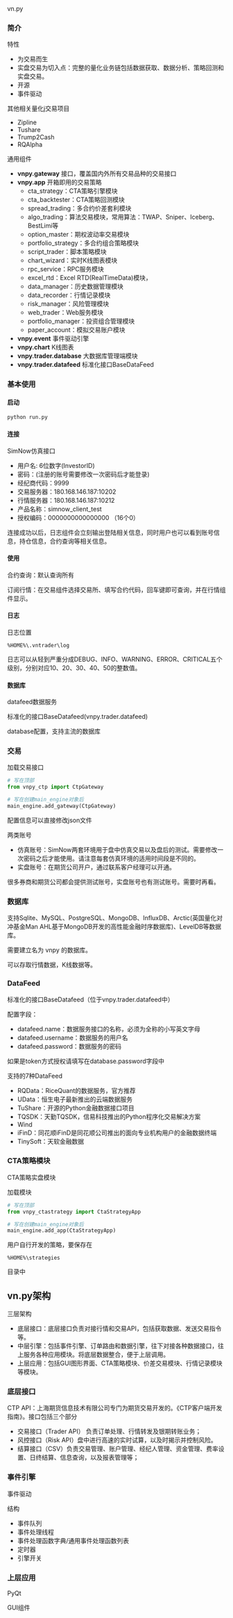 vn.py 

### 简介

特性
+ 为交易而生
+ 实盘交易为切入点：完整的量化业务链包括数据获取、数据分析、策略回测和实盘交易。
+ 开源
+ 事件驱动

其他相关量化j交易项目
+ Zipline
+ Tushare
+ Trump2Cash
+ RQAlpha


通用组件
+ **vnpy.gateway** 接口，覆盖国内外所有交易品种的交易接口
+ **vnpy.app** 开箱即用的交易策略
	+ cta_strategy：CTA策略引擎模块
	+ cta_backtester：CTA策略回测模块
	+ spread_trading：多合约价差套利模块
	+ algo_trading：算法交易模块，常用算法：TWAP、Sniper、Iceberg、BestLimi等
	+ option_master：期权波动率交易模块
	+ portfolio_strategy：多合约组合策略模块
	+ script_trader：脚本策略模块
	+ chart_wizard：实时K线图表模块
	+ rpc_service：RPC服务模块
	+ excel_rtd：Excel RTD(RealTimeData)模块，
	+ data_manager：历史数据管理模块
	+ data_recorder：行情记录模块
	+ risk_manager：风险管理模块
	+ web_trader：Web服务模块
	+ portfolio_manager：投资组合管理模块
	+ paper_account：模拟交易账户模块
+ **vnpy.event** 事件驱动引擎
+ **vnpy.chart** K线图表
+ **vnpy.trader.database** 大数据库管理端模块
+ **vnpy.trader.datafeed** 标准化接口BaseDataFeed


### 基本使用

#### 启动

```bash
python run.py
```


#### 连接

SimNow仿真接口
+ 用户名: 6位数字(InvestorID)
+ 密码：(注册的账号需要修改一次密码后才能登录)
+ 经纪商代码：9999
+ 交易服务器：180.168.146.187:10202
+ 行情服务器：180.168.146.187:10212
+ 产品名称：simnow_client_test
+ 授权编码：0000000000000000 （16个0）

连接成功以后，日志组件会立刻输出登陆相关信息，同时用户也可以看到账号信息，持仓信息，合约查询等相关信息。

#### 使用

合约查询：默认查询所有

订阅行情：在交易组件选择交易所、填写合约代码，回车键即可查询，并在行情组件显示。


#### 日志
日志位置
``` shell
%HOME%\.vntrader\log
```
日志可以从轻到严重分成DEBUG、INFO、WARNING、ERROR、CRITICAL五个级别，分别对应10、20、30、40、50的整数值。


#### 数据库

datafeed数据服务

标准化的接口BaseDatafeed(vnpy.trader.datafeed)

database配置，支持主流的数据库


### 交易

加载交易接口
```python
# 写在顶部
from vnpy_ctp import CtpGateway

# 写在创建main_engine对象后
main_engine.add_gateway(CtpGateway)
```


配置信息可以直接修改json文件

两类账号
+ 仿真账号：SimNow两套环境用于盘中仿真交易以及盘后的测试。需要修改一次密码之后才能使用。请注意每套仿真环境的适用时间段是不同的。
+ 实盘账号：在期货公司开户，通过联系客户经理可以开通。

很多券商和期货公司都会提供测试账号，实盘账号也有测试账号。需要时再看。


### 数据库

支持Sqlite、MySQL、PostgreSQL、MongoDB、InfluxDB、Arctic(英国量化对冲基金Man AHL基于MongoDB开发的高性能金融时序数据库)、LevelDB等数据库。

需要建立名为 vnpy 的数据库。

可以存取行情数据，K线数据等。

### DataFeed

标准化的接口BaseDatafeed（位于vnpy.trader.datafeed中）

配置字段：
+ datafeed.name：数据服务接口的名称，必须为全称的小写英文字母
+ datafeed.username：数据服务的用户名
+ datafeed.password：数据服务的密码

如果是token方式授权请填写在database.password字段中


支持的7种DataFeed
+ RQData：RiceQuant的数据服务，官方推荐
+ UData：恒生电子最新推出的云端数据服务
+ TuShare：开源的Python金融数据接口项目
+ TQSDK：天勤TQSDK，信易科技推出的Python程序化交易解决方案
+ Wind
+ iFinD：同花顺iFinD是同花顺公司推出的面向专业机构用户的金融数据终端
+ TinySoft：天软金融数据


### CTA策略模块

CTA策略实盘模块

加载模块
```python
# 写在顶部
from vnpy_ctastrategy import CtaStrategyApp

# 写在创建main_engine对象后
main_engine.add_app(CtaStrategyApp)
```

用户自行开发的策略，要保存在
```
%HOME%\strategies
```
目录中


## vn.py架构

三层架构
+ 底层接口：底层接口负责对接行情和交易API，包括获取数据、发送交易指令等。
+ 中层引擎：包括事件引擎、订单路由和数据引擎，往下对接各种数据接口，往上服务各种应用模块。将底层数据整合，便于上层调用。
+ 上层应用：包括GUI图形界面、CTA策略模块、价差交易模块、行情记录模块等模块。

### 底层接口

CTP API：上海期货信息技术有限公司专门为期货交易开发的。《CTP客户端开发指南》。接口包括三个部分
+ 交易接口（Trader API） 负责订单处理、行情转发及银期转账业务；
+ 风控接口（Risk API）盘中进行高速的实时试算，以及时揭示并控制风险。
+ 结算接口（CSV）负责交易管理、账户管理、经纪人管理、资金管理、费率设置、日终结算、信息查询，以及报表管理等；

### 事件引擎

事件驱动

结构
+ 事件队列
+ 事件处理线程
+ 事件处理函数字典/通用事件处理函数列表
+ 定时器
+ 引擎开关


### 上层应用

PyQt

GUI组件

